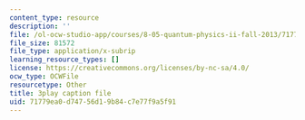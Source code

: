 ```yaml
---
content_type: resource
description: ''
file: /ol-ocw-studio-app/courses/8-05-quantum-physics-ii-fall-2013/71779ea0d74756d19b84c7e77f9a5f91_4WsMeqCKpgI.vtt
file_size: 81572
file_type: application/x-subrip
learning_resource_types: []
license: https://creativecommons.org/licenses/by-nc-sa/4.0/
ocw_type: OCWFile
resourcetype: Other
title: 3play caption file
uid: 71779ea0-d747-56d1-9b84-c7e77f9a5f91
---
```

